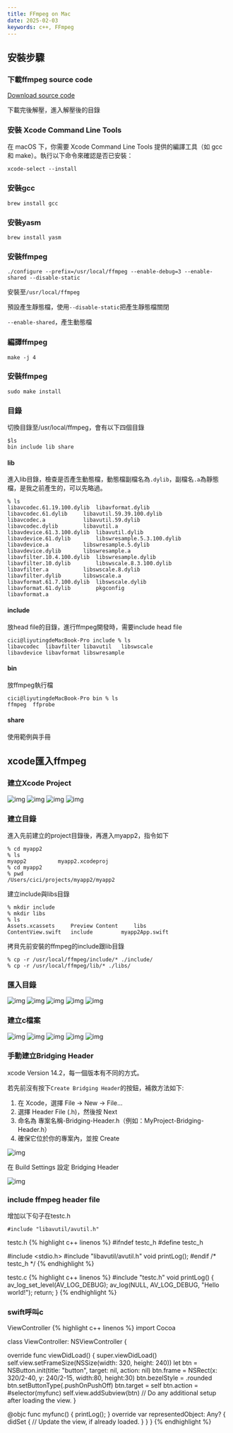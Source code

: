 ```yaml
---
title: FFmpeg on Mac
date: 2025-02-03
keywords: c++, FFmpeg
---
```


## 安裝步驟

### 下載ffmpeg source code
[Download source code](https://ffmpeg.org/download.html#build-mac)

下載完後解壓，進入解壓後的目錄

### 安裝 Xcode Command Line Tools
在 macOS 下，你需要 Xcode Command Line Tools 提供的編譯工具（如 gcc 和 make）。執行以下命令來確認是否已安裝：

```
xcode-select --install
```

### 安裝gcc
```
brew install gcc
```

### 安裝yasm
```
brew install yasm
```

### 安裝ffmpeg

```
./configure --prefix=/usr/local/ffmpeg --enable-debug=3 --enable-shared --disable-static
```

安裝至`/usr/local/ffmpeg`

預設產生靜態檔，使用`--disable-static`把產生靜態檔關閉

`--enable-shared`，產生動態檔


### 編譯ffmpeg

```
make -j 4
```

### 安裝ffmpeg

```
sudo make install
```

### 目錄

切換目錄至/usr/local/ffmpeg，會有以下四個目錄

```
$ls
bin	include	lib	share
```

#### lib
進入lib目錄，檢查是否產生動態檔，動態檔副檔名為`.dylib`，副檔名`.a`為靜態檔，是我之前產生的，可以先略過。
```
% ls                                            
libavcodec.61.19.100.dylib	libavformat.dylib
libavcodec.61.dylib		libavutil.59.39.100.dylib
libavcodec.a			libavutil.59.dylib
libavcodec.dylib		libavutil.a
libavdevice.61.3.100.dylib	libavutil.dylib
libavdevice.61.dylib		libswresample.5.3.100.dylib
libavdevice.a			libswresample.5.dylib
libavdevice.dylib		libswresample.a
libavfilter.10.4.100.dylib	libswresample.dylib
libavfilter.10.dylib		libswscale.8.3.100.dylib
libavfilter.a			libswscale.8.dylib
libavfilter.dylib		libswscale.a
libavformat.61.7.100.dylib	libswscale.dylib
libavformat.61.dylib		pkgconfig
libavformat.a
```

#### include
放head file的目錄，進行ffmpeg開發時，需要include head file
```
cici@liyutingdeMacBook-Pro include % ls
libavcodec	libavfilter	libavutil	libswscale
libavdevice	libavformat	libswresample
```

#### bin
放ffmpeg執行檔
```
cici@liyutingdeMacBook-Pro bin % ls
ffmpeg	ffprobe
```

#### share
使用範例與手冊

## xcode匯入ffmpeg

### 建立Xcode Project

![img]({{site.imgurl}}/swift/create1.png)
![img]({{site.imgurl}}/swift/create2.png)
![img]({{site.imgurl}}/swift/create3.png)
![img]({{site.imgurl}}/swift/create4.png)

### 建立目錄

進入先前建立的project目錄後，再進入myapp2，指令如下
```
% cd myapp2
% ls
myapp2			myapp2.xcodeproj
% cd myapp2
% pwd
/Users/cici/projects/myapp2/myapp2
```

建立include與libs目錄
```
% mkdir include
% mkdir libs
% ls
Assets.xcassets		Preview Content		libs
ContentView.swift	include			myapp2App.swift
```

拷貝先前安裝的ffmpeg的include跟lib目錄
```
% cp -r /usr/local/ffmpeg/include/* ./include/
% cp -r /usr/local/ffmpeg/lib/* ./libs/
```

### 匯入目錄

![img]({{site.imgurl}}/swift/include1.png)
![img]({{site.imgurl}}/swift/include2.png)
![img]({{site.imgurl}}/swift/include3.png)
![img]({{site.imgurl}}/swift/include4.png)
![img]({{site.imgurl}}/swift/include5.png)

### 建立c檔案

![img]({{site.imgurl}}/swift/cfile1.png)
![img]({{site.imgurl}}/swift/cfile2.png)
![img]({{site.imgurl}}/swift/cfile3.png)
![img]({{site.imgurl}}/swift/cfile4.png)
![img]({{site.imgurl}}/swift/cfile5.png)

### 手動建立Bridging Header

xcode Version 14.2，每一個版本有不同的方式。

若先前沒有按下`Create Bridging Header`的按鈕，補救方法如下:

1. 在 Xcode，選擇 File → New → File...
2. 選擇 Header File (.h)，然後按 Next
3. 命名為 專案名稱-Bridging-Header.h（例如：MyProject-Bridging-Header.h）
4. 確保它位於你的專案內，並按 Create

![img]({{site.imgurl}}/swift/bridge1.png)

在 Build Settings 設定 Bridging Header

![img]({{site.imgurl}}/swift/bridge2.png)

### include ffmpeg header file
增加以下句子在testc.h
```
#include "libavutil/avutil.h"
```

testc.h
{% highlight c++ linenos %}
#ifndef testc_h
#define testc_h

#include <stdio.h>
#include "libavutil/avutil.h"
void printLog();
#endif /* testc_h */
{% endhighlight %}


testc.c
{% highlight c++ linenos %}
#include "testc.h"
void printLog() {
  av_log_set_level(AV_LOG_DEBUG);
  av_log(NULL, AV_LOG_DEBUG, "Hello world!");
  return;
}
{% endhighlight %}

### swift呼叫c
ViewController
{% highlight c++ linenos %}
import Cocoa

class ViewController: NSViewController {

  override func viewDidLoad() {
    super.viewDidLoad()
    self.view.setFrameSize(NSSize(width: 320, height: 240))
    let btn = NSButton.init(title: "button", target: nil, action: nil)
    btn.frame = NSRect(x: 320/2-40, y: 240/2-15, width:80, height:30)
    btn.bezelStyle = .rounded
    btn.setButtonType(.pushOnPushOff)
    btn.target = self
    btn.action = #selector(myfunc)
    self.view.addSubview(btn)
    // Do any additional setup after loading the view.
  }
  
  @objc
  func myfunc() {
    printLog();
  }
  override var representedObject: Any? {
    didSet {
    // Update the view, if already loaded.
    }
  }
}
{% endhighlight %}